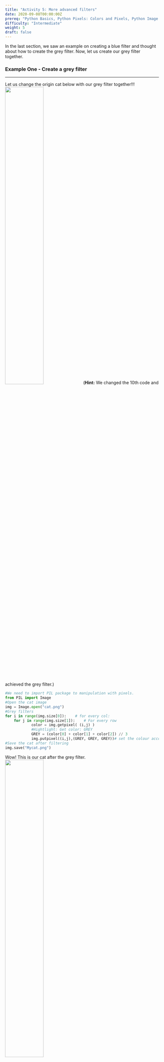 ```yaml
---
title: "Activity 5: More advanced filters"
date: 2020-09-08T00:00:00Z
prereq: "Python Basics, Python Pixels: Colors and Pixels, Python Image manipulation: Open an image"
difficulty: "Intermediate"
weight: 5
draft: false
---
```


In the last section, we saw an example on creating a blue filter and thought about how to create the grey filter. Now, let us create our grey filter together.

### Example One - Create a grey filter
<hr/>

Let us change the origin cat below with our grey filter together!!!
<img src="../../media/cat.png" width=50%>
(<b>Hint:</b> We changed the 10th code and achieved the grey filter.)

```python
#We need to import PIL package to manipulation with pixels.
from PIL import Image
#Open the cat image
img = Image.open("cat.png")
#Grey filters
for i in range(img.size[0]):    # for every col:
    for j in range(img.size[1]):    # For every row
            color = img.getpixel( (i,j) )
            #Hightlight: Get color: GREY
            GREY = (color[0] + color[1] + color[2]) // 3
            img.putpixel((i,j),(GREY, GREY, GREY))# set the colour accordingly
#Save the cat after filtering
img.save("Mycat.png")
```
Wow! This is our cat after the grey filter.
<img src="../../media/greyfiltercat.png" width=50%>


### Example - Partial filter
<hr/>

Now, let us think about how to add filter on only part of our lovely cat.

```python
#We need to import PIL package to manipulation with pixels.
from PIL import Image
#Open the cat image
img = Image.open("cat.png")
#Grey filters
for i in range((img.size[0] // 2)):    # for first-half cols:
    for j in range((img.size[1] // 2)):    # For first-half rows
            color = img.getpixel( (i,j) )
            #Hightlight: Get color: GREY
            GREY = (color[0] + color[1] + color[2]) // 3
            img.putpixel((i,j),(GREY, GREY, GREY))# set the colour accordingly
#Save the cat after filtering
img.save("Mycat.png")
```
Wow! This is our cat after the filter. We only filtered one-forth of the cat on the upper left corner！
<img src="../../media/partialfilter.png" width=50%>
<hr/>

### Challenge - Create your own partial filter
<hr/>

It's now your turn to filter whichever part you want with different kinds of filters on the cute cat! Exciting！
<iframe height="600px" width="100%" src="https://repl.it/@nuevofoundation/Python-Pixel-Activity5?lite=true" scrolling="no" frameborder="no" allowtransparency="true" allowfullscreen="true" sandbox="allow-forms allow-pointer-lock allow-popups allow-same-origin allow-scripts allow-modals"></iframe>
<br/><br/>
